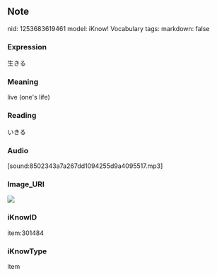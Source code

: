 ## Note
nid: 1253683619461
model: iKnow! Vocabulary
tags: 
markdown: false

### Expression
生きる

### Meaning
live (one's life)

### Reading
いきる

### Audio
[sound:8502343a7a267dd1094255d9a4095517.mp3]

### Image_URI
<img src="16a0937793bad09c1c6073ab488d0f5a.jpg">

### iKnowID
item:301484

### iKnowType
item

